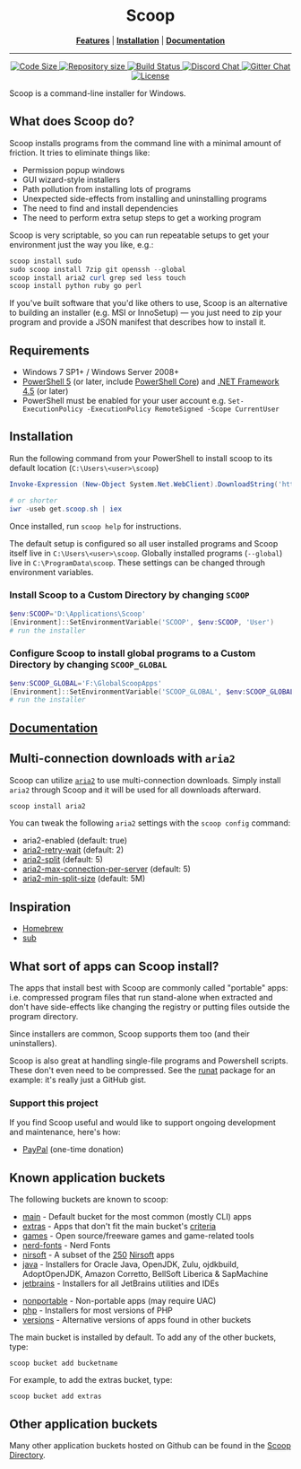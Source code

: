 <p align="center">
<!--<img src="scoop.png" alt="Long live Scoop!"/>-->
    <h1 align="center">Scoop</h1>
</p>
<p align="center">
<b><a href="https://github.com/lukesampson/scoop#what-does-scoop-do">Features</a></b>
|
<b><a href="https://github.com/lukesampson/scoop#installation">Installation</a></b>
|
<b><a href="https://github.com/lukesampson/scoop/wiki">Documentation</a></b>
</p>

- - -
<p align="center" >
    <a href="https://github.com/lukesampson/scoop">
        <img src="https://img.shields.io/github/languages/code-size/lukesampson/scoop.svg" alt="Code Size" />
    </a>
    <a href="https://github.com/lukesampson/scoop">
        <img src="https://img.shields.io/github/repo-size/lukesampson/scoop.svg" alt="Repository size" />
    </a>
    <a href="https://ci.appveyor.com/project/lukesampson/scoop">
        <img src="https://ci.appveyor.com/api/projects/status/05foxatmrqo0l788?svg=true" alt="Build Status" />
    </a>
    <a href="https://discord.gg/s9yRQHt">
        <img src="https://img.shields.io/badge/chat-on%20discord-7289DA.svg" alt="Discord Chat" />
    </a>
    <a href="https://gitter.im/lukesampson/scoop">
        <img src="https://badges.gitter.im/lukesampson/scoop.png" alt="Gitter Chat" />
    </a>
    <a href="https://github.com/lukesampson/scoop/blob/master/LICENSE">
        <img src="https://img.shields.io/github/license/lukesampson/scoop.svg" alt="License" />
    </a>
</p>

Scoop is a command-line installer for Windows.

## What does Scoop do?

Scoop installs programs from the command line with a minimal amount of friction. It tries to eliminate things like:

- Permission popup windows
- GUI wizard-style installers
- Path pollution from installing lots of programs
- Unexpected side-effects from installing and uninstalling programs
- The need to find and install dependencies
- The need to perform extra setup steps to get a working program

Scoop is very scriptable, so you can run repeatable setups to get your environment just the way you like, e.g.:

```powershell
scoop install sudo
sudo scoop install 7zip git openssh --global
scoop install aria2 curl grep sed less touch
scoop install python ruby go perl
```

If you've built software that you'd like others to use, Scoop is an alternative to building an installer (e.g. MSI or InnoSetup) — you just need to zip your program and provide a JSON manifest that describes how to install it.

## Requirements

- Windows 7 SP1+ / Windows Server 2008+
- [PowerShell 5](https://aka.ms/wmf5download) (or later, include [PowerShell Core](https://docs.microsoft.com/en-us/powershell/scripting/install/installing-powershell-core-on-windows?view=powershell-6)) and [.NET Framework 4.5](https://www.microsoft.com/net/download) (or later)
- PowerShell must be enabled for your user account e.g. `Set-ExecutionPolicy -ExecutionPolicy RemoteSigned -Scope CurrentUser`

## Installation

Run the following command from your PowerShell to install scoop to its default location (`C:\Users\<user>\scoop`)

```powershell
Invoke-Expression (New-Object System.Net.WebClient).DownloadString('https://get.scoop.sh')

# or shorter
iwr -useb get.scoop.sh | iex
```

Once installed, run `scoop help` for instructions.

The default setup is configured so all user installed programs and Scoop itself live in `C:\Users\<user>\scoop`.
Globally installed programs (`--global`) live in `C:\ProgramData\scoop`.
These settings can be changed through environment variables.

### Install Scoop to a Custom Directory by changing `SCOOP`

```powershell
$env:SCOOP='D:\Applications\Scoop'
[Environment]::SetEnvironmentVariable('SCOOP', $env:SCOOP, 'User')
# run the installer
```

### Configure Scoop to install global programs to a Custom Directory by changing `SCOOP_GLOBAL`

```powershell
$env:SCOOP_GLOBAL='F:\GlobalScoopApps'
[Environment]::SetEnvironmentVariable('SCOOP_GLOBAL', $env:SCOOP_GLOBAL, 'Machine')
# run the installer
```

## [Documentation](https://github.com/lukesampson/scoop/wiki)

## Multi-connection downloads with `aria2`

Scoop can utilize [`aria2`](https://github.com/aria2/aria2) to use multi-connection downloads. Simply install `aria2` through Scoop and it will be used for all downloads afterward.

```powershell
scoop install aria2
```

You can tweak the following `aria2` settings with the `scoop config` command:

- aria2-enabled (default: true)
- [aria2-retry-wait](https://aria2.github.io/manual/en/html/aria2c.html#cmdoption-retry-wait) (default: 2)
- [aria2-split](https://aria2.github.io/manual/en/html/aria2c.html#cmdoption-s) (default: 5)
- [aria2-max-connection-per-server](https://aria2.github.io/manual/en/html/aria2c.html#cmdoption-x) (default: 5)
- [aria2-min-split-size](https://aria2.github.io/manual/en/html/aria2c.html#cmdoption-k) (default: 5M)

## Inspiration

- [Homebrew](http://mxcl.github.io/homebrew/)
- [sub](https://github.com/37signals/sub#readme)

## What sort of apps can Scoop install?

The apps that install best with Scoop are commonly called "portable" apps: i.e. compressed program files that run stand-alone when extracted and don't have side-effects like changing the registry or putting files outside the program directory.

Since installers are common, Scoop supports them too (and their uninstallers).

Scoop is also great at handling single-file programs and Powershell scripts. These don't even need to be compressed. See the [runat](https://github.com/ScoopInstaller/Main/blob/master/bucket/runat.json) package for an example: it's really just a GitHub gist.

### Support this project

If you find Scoop useful and would like to support ongoing development and maintenance, here's how:

- [PayPal](https://www.paypal.com/cgi-bin/webscr?cmd=_s-xclick&hosted_button_id=DM2SUH9EUXSKJ) (one-time donation)

## Known application buckets

The following buckets are known to scoop:

- [main](https://github.com/ScoopInstaller/Main) - Default bucket for the most common (mostly CLI) apps
- [extras](https://github.com/lukesampson/scoop-extras) - Apps that don't fit the main bucket's [criteria](https://github.com/lukesampson/scoop/wiki/Criteria-for-including-apps-in-the-main-bucket)
- [games](https://github.com/Calinou/scoop-games) - Open source/freeware games and game-related tools
- [nerd-fonts](https://github.com/matthewjberger/scoop-nerd-fonts) -  Nerd Fonts
- [nirsoft](https://github.com/kodybrown/scoop-nirsoft) - A subset of the [250](https://github.com/rasa/scoop-directory/blob/master/by-score.md#MCOfficer_scoop-nirsoft) [Nirsoft](https://nirsoft.net) apps
- [java](https://github.com/ScoopInstaller/Java) - Installers for Oracle Java, OpenJDK, Zulu, ojdkbuild, AdoptOpenJDK, Amazon Corretto, BellSoft Liberica & SapMachine
- [jetbrains](https://github.com/Ash258/Scoop-JetBrains) - Installers for all JetBrains utilities and IDEs
<!-- * [nightlies](https://github.com/ScoopInstaller/Nightlies) - No longer used -->
- [nonportable](https://github.com/TheRandomLabs/scoop-nonportable) - Non-portable apps (may require UAC)
- [php](https://github.com/ScoopInstaller/PHP) - Installers for most versions of PHP
- [versions](https://github.com/ScoopInstaller/Versions) - Alternative versions of apps found in other buckets

The main bucket is installed by default. To add any of the other buckets, type:
```
scoop bucket add bucketname
```
For example, to add the extras bucket, type:
```
scoop bucket add extras
```

## Other application buckets

Many other application buckets hosted on Github can be found in the [Scoop Directory](https://github.com/rasa/scoop-directory).
